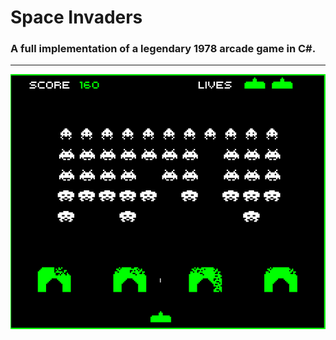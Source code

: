 # Space Invaders
### A full implementation of a legendary 1978 arcade game in C#.
---
![](https://github.com/ali-bulatov/space-invaders/blob/master/AlienInvaders/Assets/image.png)
